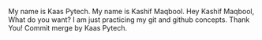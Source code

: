 My name is Kaas Pytech.
My name is Kashif Maqbool.
Hey Kashif Maqbool, What do you want?
I am just practicing my git and github concepts.
Thank You!
Commit merge by Kaas Pytech.
